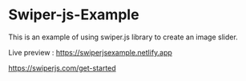 # Swiper-js-Example

This is an example of using swiper.js library to create an image slider.

Live preview : https://swiperjsexample.netlify.app

https://swiperjs.com/get-started
